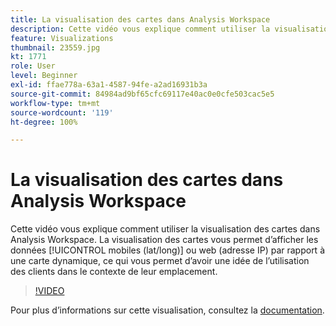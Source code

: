 ```yaml
---
title: La visualisation des cartes dans Analysis Workspace
description: Cette vidéo vous explique comment utiliser la visualisation des cartes dans Analysis Workspace. La visualisation des cartes vous permet d’afficher les données mobiles (lat/long) ou web (adresse IP) par rapport à une carte dynamique, ce qui vous permet d’avoir une idée de l’utilisation des clients dans le contexte de leur emplacement.
feature: Visualizations
thumbnail: 23559.jpg
kt: 1771
role: User
level: Beginner
exl-id: ffae778a-63a1-4587-94fe-a2ad16931b3a
source-git-commit: 84984ad9bf65cfc69117e40ac0e0cfe503cac5e5
workflow-type: tm+mt
source-wordcount: '119'
ht-degree: 100%

---
```


# La visualisation des cartes dans Analysis Workspace

Cette vidéo vous explique comment utiliser la visualisation des cartes dans Analysis Workspace. La visualisation des cartes vous permet d’afficher les données [!UICONTROL mobiles (lat/long)] ou web (adresse IP) par rapport à une carte dynamique, ce qui vous permet d’avoir une idée de l’utilisation des clients dans le contexte de leur emplacement.

>[!VIDEO](https://video.tv.adobe.com/v/23559/?quality=12&learn=on)

Pour plus dʼinformations sur cette visualisation, consultez la [documentation](https://experienceleague.adobe.com/docs/analytics/analyze/analysis-workspace/visualizations/map-visualization.html?lang=fr).
